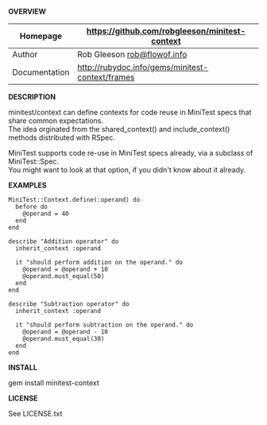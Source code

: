 __OVERVIEW__

| Homepage       | https://github.com/robgleeson/minitest-context    
|----------------|--------------------------------------------------
| Author         | Rob Gleeson <rob@flowof.info>                    
| Documentation  | http://rubydoc.info/gems/minitest-context/frames 


__DESCRIPTION__

  minitest/context can define contexts for code reuse in MiniTest specs that share common expectations.  
  The idea orginated from the shared_context() and include_context() methods distributed with RSpec.  

  MiniTest supports code re-use in MiniTest specs already, via a subclass of MiniTest::Spec.  
  You might want to look at that option, if you didn't know about it already.  

__EXAMPLES__

    MiniTest::Context.define(:operand) do
      before do
        @operand = 40
      end
    end

    describe "Addition operator" do
      inherit_context :operand
    
      it "should perform addition on the operand." do
        @operand = @operand + 10
        @operand.must_equal(50)
      end
    end

    describe "Subtraction operator" do
      inherit_context :operand

      it "should perform subtraction on the operand." do
        @operand = @operand - 10
        @operand.must_equal(30)
      end
    end

__INSTALL__

  gem install minitest-context

__LICENSE__

  
  See LICENSE.txt



